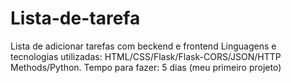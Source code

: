 # Lista-de-tarefa
Lista de adicionar tarefas com beckend e frontend
Linguagens e tecnologias utilizadas: HTML/CSS/Flask/Flask-CORS/JSON/HTTP Methods/Python.
Tempo para fazer: 5 dias (meu primeiro projeto) 

